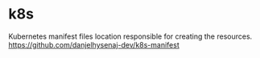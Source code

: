 # k8s

Kubernetes manifest files location responsible for creating the resources.
https://github.com/danjelhysenaj-dev/k8s-manifest
